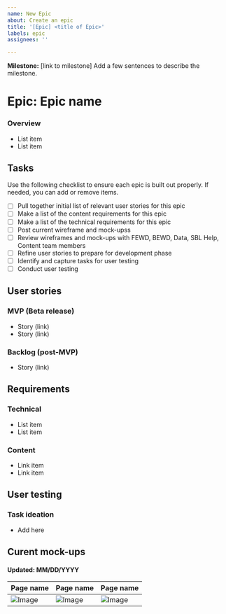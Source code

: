 ```yaml
---
name: New Epic
about: Create an epic
title: '[Epic] <title of Epic>'
labels: epic
assignees: ''

---
```


<!--
Note: Please search to see if an epic already exists before creating a new one.
-->

**Milestone:** [link to milestone]
Add a few sentences to describe the milestone.

# Epic: Epic name

### Overview
<!-- A concise description of what you're experiencing. -->
- List item
- List item

## Tasks
<!-- A concise description of what you expected to happen. -->
Use the following checklist to ensure each epic is built out properly. If needed, you can add or remove items.
- [ ] Pull together initial list of relevant user stories for this epic
- [ ] Make a list of the content requirements for this epic
- [ ] Make a list of the technical requirements for this epic
- [ ] Post current wireframe and mock-upss
- [ ] Review wireframes and mock-ups with FEWD, BEWD, Data, SBL Help, Content team members
- [ ] Refine user stories to prepare for development phase
- [ ] Identify and capture tasks for user testing
- [ ] Conduct user testing

## User stories
<!--
Example: steps to reproduce the behavior:
1. In this environment...
1. With this config...
1. Run '...'
1. See error...
-->
### MVP (Beta release)
- Story (link)
- Story (link)

### Backlog (post-MVP)
- Story (link)

## Requirements
<!--
Example:
- OS: Ubuntu 20.04
- Node: 13.14.0
- npm: 7.6.3
-->
### Technical
- List item
- List item

### Content
- Link item
- Link item

## User testing
<!--
Links? References? Anything that will give us more context about the issue that you are encountering!
-->

### Task ideation
- Add here

## Curent mock-ups
#### Updated: MM/DD/YYYY


| Page name | Page name | Page name |
|------------|------------|------------|
|![Image](Link)|![Image](Link)|![Image](Link)|

